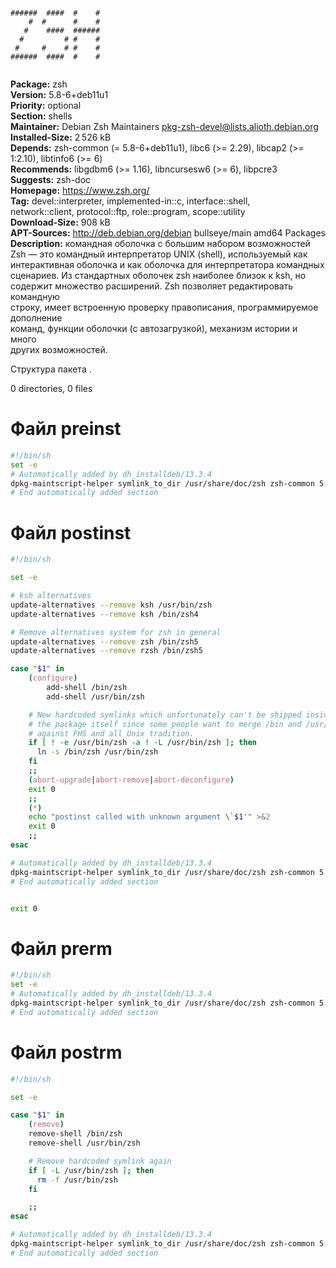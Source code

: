 ```
                     
######  ####  #    # 
    #  #      #    # 
   #    ####  ###### 
  #         # #    # 
 #     #    # #    # 
######  ####  #    # 
                     
```
**Package:** zsh  
**Version:** 5.8-6+deb11u1  
**Priority:** optional  
**Section:** shells  
**Maintainer:** Debian Zsh Maintainers <pkg-zsh-devel@lists.alioth.debian.org>  
**Installed-Size:** 2 526 kB  
**Depends:** zsh-common (= 5.8-6+deb11u1), libc6 (>= 2.29), libcap2 (>= 1:2.10), libtinfo6 (>= 6)  
**Recommends:** libgdbm6 (>= 1.16), libncursesw6 (>= 6), libpcre3  
**Suggests:** zsh-doc  
**Homepage:** https://www.zsh.org/  
**Tag:** devel::interpreter, implemented-in::c, interface::shell,  
 network::client, protocol::ftp, role::program, scope::utility  
**Download-Size:** 908 kB  
**APT-Sources:** http://deb.debian.org/debian bullseye/main amd64 Packages  
**Description:** командная оболочка с большим набором возможностей  
 Zsh — это командный интерпретатор UNIX (shell), используемый как  
 интерактивная оболочка и как оболочка для интерпретатора командных  
 сценариев. Из стандартных оболочек zsh наиболее близок к ksh, но  
 содержит множество расширений. Zsh позволяет редактировать командную  
 строку, имеет встроенную проверку правописания, программируемое дополнение  
 команд, функции оболочки (с автозагрузкой), механизм истории и много  
 других возможностей.  
  
Структура пакета
.

0 directories, 0 files
# Файл preinst
```bash
#!/bin/sh
set -e
# Automatically added by dh_installdeb/13.3.4
dpkg-maintscript-helper symlink_to_dir /usr/share/doc/zsh zsh-common 5.0.7-3 -- "$@"
# End automatically added section
```
# Файл postinst
```bash
#!/bin/sh

set -e

# ksh alternatives
update-alternatives --remove ksh /usr/bin/zsh
update-alternatives --remove ksh /bin/zsh4

# Remove alternatives system for zsh in general
update-alternatives --remove zsh /bin/zsh5
update-alternatives --remove rzsh /bin/zsh5

case "$1" in
    (configure)
        add-shell /bin/zsh
        add-shell /usr/bin/zsh

	# New hardcoded symlinks which unfortunately can't be shipped inside
	# the package itself since some people want to merge /bin and /usr/bin
	# against FHS and all Unix tradition.
	if [ ! -e /usr/bin/zsh -a ! -L /usr/bin/zsh ]; then
	  ln -s /bin/zsh /usr/bin/zsh
	fi
    ;;
    (abort-upgrade|abort-remove|abort-deconfigure)
	exit 0
    ;;
    (*)
	echo "postinst called with unknown argument \`$1'" >&2
	exit 0
    ;;
esac

# Automatically added by dh_installdeb/13.3.4
dpkg-maintscript-helper symlink_to_dir /usr/share/doc/zsh zsh-common 5.0.7-3 -- "$@"
# End automatically added section


exit 0
```
# Файл prerm
```bash
#!/bin/sh
set -e
# Automatically added by dh_installdeb/13.3.4
dpkg-maintscript-helper symlink_to_dir /usr/share/doc/zsh zsh-common 5.0.7-3 -- "$@"
# End automatically added section
```
# Файл postrm
```bash
#!/bin/sh

set -e

case "$1" in
	(remove)
	remove-shell /bin/zsh
	remove-shell /usr/bin/zsh

	# Remove hardcoded symlink again
	if [ -L /usr/bin/zsh ]; then
	  rm -f /usr/bin/zsh
	fi

	;;
esac

# Automatically added by dh_installdeb/13.3.4
dpkg-maintscript-helper symlink_to_dir /usr/share/doc/zsh zsh-common 5.0.7-3 -- "$@"
# End automatically added section

```
